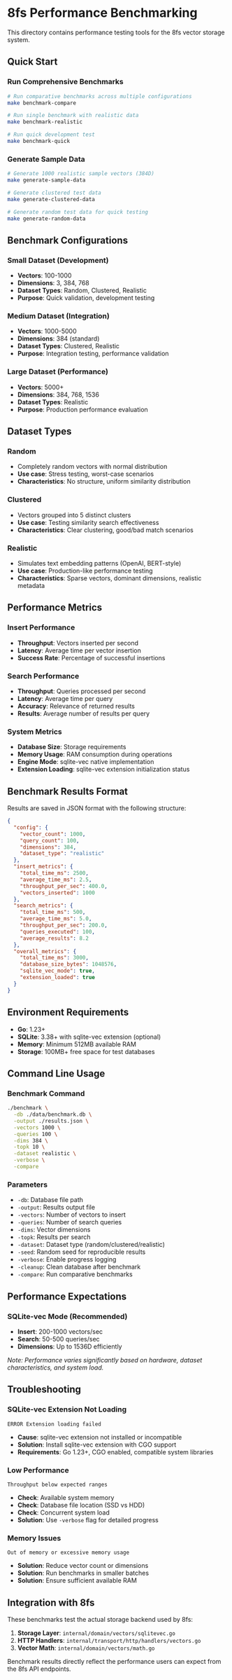 # 8fs Performance Benchmarking

This directory contains performance testing tools for the 8fs vector storage system.

## Quick Start

### Run Comprehensive Benchmarks
```bash
# Run comparative benchmarks across multiple configurations
make benchmark-compare

# Run single benchmark with realistic data
make benchmark-realistic

# Run quick development test
make benchmark-quick
```

### Generate Sample Data
```bash
# Generate 1000 realistic sample vectors (384D)
make generate-sample-data

# Generate clustered test data
make generate-clustered-data

# Generate random test data for quick testing
make generate-random-data
```

## Benchmark Configurations

### Small Dataset (Development)
- **Vectors**: 100-1000
- **Dimensions**: 3, 384, 768
- **Dataset Types**: Random, Clustered, Realistic
- **Purpose**: Quick validation, development testing

### Medium Dataset (Integration)
- **Vectors**: 1000-5000
- **Dimensions**: 384 (standard)
- **Dataset Types**: Clustered, Realistic
- **Purpose**: Integration testing, performance validation

### Large Dataset (Performance)
- **Vectors**: 5000+
- **Dimensions**: 384, 768, 1536
- **Dataset Types**: Realistic
- **Purpose**: Production performance evaluation

## Dataset Types

### Random
- Completely random vectors with normal distribution
- **Use case**: Stress testing, worst-case scenarios
- **Characteristics**: No structure, uniform similarity distribution

### Clustered  
- Vectors grouped into 5 distinct clusters
- **Use case**: Testing similarity search effectiveness
- **Characteristics**: Clear clustering, good/bad match scenarios

### Realistic
- Simulates text embedding patterns (OpenAI, BERT-style)
- **Use case**: Production-like performance testing
- **Characteristics**: Sparse vectors, dominant dimensions, realistic metadata

## Performance Metrics

### Insert Performance
- **Throughput**: Vectors inserted per second
- **Latency**: Average time per vector insertion
- **Success Rate**: Percentage of successful insertions

### Search Performance  
- **Throughput**: Queries processed per second
- **Latency**: Average time per query
- **Accuracy**: Relevance of returned results
- **Results**: Average number of results per query

### System Metrics
- **Database Size**: Storage requirements
- **Memory Usage**: RAM consumption during operations
- **Engine Mode**: sqlite-vec native implementation
- **Extension Loading**: sqlite-vec extension initialization status

## Benchmark Results Format

Results are saved in JSON format with the following structure:

```json
{
  "config": {
    "vector_count": 1000,
    "query_count": 100,
    "dimensions": 384,
    "dataset_type": "realistic"
  },
  "insert_metrics": {
    "total_time_ms": 2500,
    "average_time_ms": 2.5,
    "throughput_per_sec": 400.0,
    "vectors_inserted": 1000
  },
  "search_metrics": {
    "total_time_ms": 500,
    "average_time_ms": 5.0,
    "throughput_per_sec": 200.0,
    "queries_executed": 100,
    "average_results": 8.2
  },
  "overall_metrics": {
    "total_time_ms": 3000,
    "database_size_bytes": 1048576,
    "sqlite_vec_mode": true,
    "extension_loaded": true
  }
}
```

## Environment Requirements

- **Go**: 1.23+
- **SQLite**: 3.38+ with sqlite-vec extension (optional)
- **Memory**: Minimum 512MB available RAM
- **Storage**: 100MB+ free space for test databases

## Command Line Usage

### Benchmark Command
```bash
./benchmark \
  -db ./data/benchmark.db \
  -output ./results.json \
  -vectors 1000 \
  -queries 100 \
  -dims 384 \
  -topk 10 \
  -dataset realistic \
  -verbose \
  -compare
```

### Parameters
- `-db`: Database file path
- `-output`: Results output file
- `-vectors`: Number of vectors to insert
- `-queries`: Number of search queries
- `-dims`: Vector dimensions
- `-topk`: Results per search
- `-dataset`: Dataset type (random/clustered/realistic)  
- `-seed`: Random seed for reproducible results
- `-verbose`: Enable progress logging
- `-cleanup`: Clean database after benchmark
- `-compare`: Run comparative benchmarks

## Performance Expectations

### SQLite-vec Mode (Recommended)
- **Insert**: 200-1000 vectors/sec
- **Search**: 50-500 queries/sec
- **Dimensions**: Up to 1536D efficiently

*Note: Performance varies significantly based on hardware, dataset characteristics, and system load.*

## Troubleshooting

### SQLite-vec Extension Not Loading
```
ERROR Extension loading failed
```
- **Cause**: sqlite-vec extension not installed or incompatible
- **Solution**: Install sqlite-vec extension with CGO support
- **Requirements**: Go 1.23+, CGO enabled, compatible system libraries

### Low Performance
```
Throughput below expected ranges
```
- **Check**: Available system memory
- **Check**: Database file location (SSD vs HDD)  
- **Check**: Concurrent system load
- **Solution**: Use `-verbose` flag for detailed progress

### Memory Issues
```
Out of memory or excessive memory usage
```
- **Solution**: Reduce vector count or dimensions
- **Solution**: Run benchmarks in smaller batches
- **Solution**: Ensure sufficient available RAM

## Integration with 8fs

These benchmarks test the actual storage backend used by 8fs:

1. **Storage Layer**: `internal/domain/vectors/sqlitevec.go`
2. **HTTP Handlers**: `internal/transport/http/handlers/vectors.go`  
3. **Vector Math**: `internal/domain/vectors/math.go`

Benchmark results directly reflect the performance users can expect from the 8fs API endpoints.
